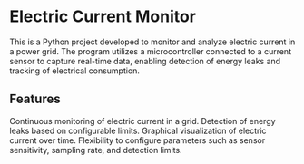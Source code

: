 # Electric Current Monitor
This is a Python project developed to monitor and analyze electric current in a power grid.
The program utilizes a microcontroller connected to a current sensor to capture real-time data, enabling detection of energy leaks and tracking of electrical consumption.

## Features
Continuous monitoring of electric current in a grid.
Detection of energy leaks based on configurable limits.
Graphical visualization of electric current over time.
Flexibility to configure parameters such as sensor sensitivity, sampling rate, and detection limits.
